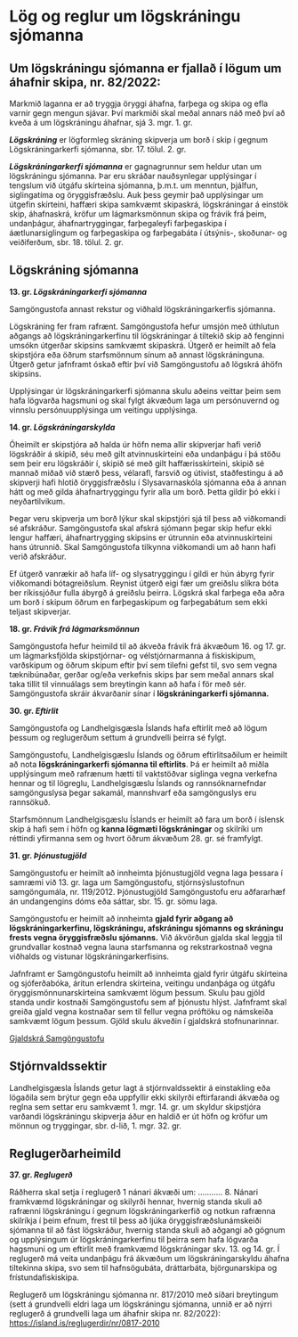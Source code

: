 # Lög og reglur um lögskráningu sjómanna


## Um lögskráningu sjómanna er fjallað í lögum um áhafnir skipa, nr. 82/2022:

Markmið laganna er að tryggja öryggi áhafna, farþega og skipa og efla varnir gegn mengun sjávar. Því markmiði skal meðal annars náð með því að kveða á um lögskráningu áhafnar, sjá 3. mgr. 1. gr. 

***Lögskráning*** er lögformleg skráning skipverja um borð í skip í gegnum 
Lögskráningarkerfi sjómanna, sbr. 17. tölul. 2. gr. 

***Lögskráningarkerfi sjómanna*** er gagnagrunnur sem heldur utan um lögskráningu sjómanna. Þar eru skráðar nauðsynlegar upplýsingar í tengslum við útgáfu skírteina sjómanna, þ.m.t. um menntun, þjálfun, siglingatíma og öryggisfræðslu. Auk þess geymir það upplýsingar um útgefin skírteini, haffæri skipa samkvæmt skipaskrá, lögskráningar á einstök skip, áhafnaskrá, kröfur um lágmarksmönnun skipa og frávik frá þeim, undanþágur, áhafnartryggingar, farþegaleyfi farþegaskipa í áætlunarsiglingum og farþegaskipa og farþegabáta í útsýnis-, skoðunar- og veiðiferðum, sbr. 18. tölul. 2. gr. 



## Lögskráning sjómanna

**13. gr. *Lögskráningarkerfi sjómanna***

Samgöngustofa annast rekstur og viðhald lögskráningarkerfis sjómanna.

Lögskráning fer fram rafrænt. Samgöngustofa hefur umsjón með úthlutun aðgangs að lögskráningarkerfinu til lögskráningar á tiltekið skip að fenginni umsókn útgerðar skipsins samkvæmt skipaskrá. Útgerð er heimilt að fela skipstjóra eða öðrum starfsmönnum sínum að annast lögskráninguna. Útgerð getur jafnframt óskað eftir því við Samgöngustofu að lögskrá áhöfn skipsins.

Upplýsingar úr lögskráningarkerfi sjómanna skulu aðeins veittar þeim sem hafa lögvarða hagsmuni og skal fylgt ákvæðum laga um persónuvernd og vinnslu persónuupplýsinga um veitingu upplýsinga.

**14. gr.  *Lögskráningarskylda***

Óheimilt er skipstjóra að halda úr höfn nema allir skipverjar hafi verið lögskráðir á skipið, séu með gilt atvinnuskírteini eða undanþágu í þá stöðu sem þeir eru lögskráðir í, skipið sé með gilt haffærisskírteini, skipið sé mannað miðað við stærð þess, vélarafl, farsvið og útivist, staðfestingu á að skipverji hafi hlotið öryggisfræðslu í Slysavarnaskóla sjómanna eða á annan hátt og með gilda áhafnartryggingu fyrir alla um borð. Þetta gildir þó ekki í neyðartilvikum.

Þegar veru skipverja um borð lýkur skal skipstjóri sjá til þess að viðkomandi sé afskráður. Samgöngustofa skal afskrá sjómann þegar skip hefur ekki lengur haffæri, áhafnartrygging skipsins er útrunnin eða atvinnuskírteini hans útrunnið. Skal Samgöngustofa tilkynna viðkomandi um að hann hafi verið afskráður.

Ef útgerð vanrækir að hafa líf- og slysatryggingu í gildi er hún ábyrg fyrir viðkomandi bótagreiðslum. Reynist útgerð eigi fær um greiðslu slíkra bóta ber ríkissjóður fulla ábyrgð á greiðslu þeirra.
Lögskrá skal farþega eða aðra um borð í skipum öðrum en farþegaskipum og farþegabátum sem ekki teljast skipverjar.


**18. gr.  *Frávik frá lágmarksmönnun***

Samgöngustofa hefur heimild til að ákveða frávik frá ákvæðum 16. og 17. gr. um lágmarksfjölda skipstjórnar- og vélstjórnarmanna á fiskiskipum, varðskipum og öðrum skipum eftir því sem tilefni gefst til, svo sem vegna tæknibúnaðar, gerðar og/eða verkefnis skips þar sem meðal annars skal taka tillit til vinnuálags sem breytingin kann að hafa í för með sér.
Samgöngustofa skráir ákvarðanir sínar í **lögskráningarkerfi sjómanna.**


**30. gr. *Eftirlit***

Samgöngustofa og Landhelgisgæsla Íslands hafa eftirlit með að lögum þessum og reglugerðum settum á grundvelli þeirra sé fylgt.

Samgöngustofu, Landhelgisgæslu Íslands og öðrum eftirlitsaðilum er heimilt að nota **lögskráningarkerfi sjómanna til eftirlits**. Þá er heimilt að miðla upplýsingum með rafrænum hætti til vaktstöðvar siglinga vegna verkefna hennar og til lögreglu, Landhelgisgæslu Íslands og rannsóknarnefndar samgönguslysa þegar sakamál, mannshvarf eða samgönguslys eru rannsökuð.

Starfsmönnum Landhelgisgæslu Íslands er heimilt að fara um borð í íslensk skip á hafi sem í höfn og **kanna lögmæti lögskráningar** og skilríki um réttindi yfirmanna sem og hvort öðrum ákvæðum 28. gr. sé framfylgt.


**31. gr.  *Þjónustugjöld***

Samgöngustofu er heimilt að innheimta þjónustugjöld vegna laga þessara í samræmi við 13. gr. laga um Samgöngustofu, stjórnsýslustofnun samgöngumála, nr. 119/2012. Þjónustugjöld Samgöngustofu eru aðfararhæf án undangengins dóms eða sáttar, sbr. 15. gr. sömu laga.

Samgöngustofu er heimilt að innheimta **gjald fyrir aðgang að lögskráningarkerfinu, lögskráningu, afskráningu sjómanns og skráningu frests vegna öryggisfræðslu sjómanns.** Við ákvörðun gjalda skal leggja til grundvallar kostnað vegna launa starfsmanna og rekstrarkostnað vegna viðhalds og vistunar lögskráningarkerfisins.

Jafnframt er Samgöngustofu heimilt að innheimta gjald fyrir útgáfu skírteina og sjóferðabóka, áritun erlendra skírteina, veitingu undanþága og útgáfu öryggismönnunarskírteina samkvæmt lögum þessum. Skulu þau gjöld standa undir kostnaði Samgöngustofu sem af þjónustu hlýst. Jafnframt skal greiða gjald vegna kostnaðar sem til fellur vegna próftöku og námskeiða samkvæmt lögum þessum. Gjöld skulu ákveðin í gjaldskrá stofnunarinnar.

[Gjaldskrá Samgöngustofu ](https://www.samgongustofa.is/um/gjaldskrar/)

## Stjórnvaldssektir

Landhelgisgæsla Íslands getur lagt á stjórnvaldssektir á einstakling eða lögaðila sem brýtur gegn eða uppfyllir ekki skilyrði eftirfarandi ákvæða og reglna sem settar eru samkvæmt 1. mgr. 14. gr. um skyldur skipstjóra varðandi lögskráningu skipverja áður en haldið er út höfn og kröfur um mönnun og tryggingar, sbr. d-lið, 1. mgr. 32. gr. 




## Reglugerðarheimild

**37. gr.  *Reglugerð***

Ráðherra skal setja í reglugerð 1 nánari ákvæði um:
...........
8. Nánari framkvæmd lögskráningar og skilyrði hennar, hvernig standa skuli að rafrænni lögskráningu í gegnum lögskráningarkerfið og notkun rafrænna skilríkja í þeim efnum, frest til þess að ljúka öryggisfræðslunámskeiði sjómanna til að fást lögskráður, hvernig standa skuli að aðgangi að gögnum og upplýsingum úr lögskráningarkerfinu til þeirra sem hafa lögvarða hagsmuni og um eftirlit með framkvæmd lögskráningar skv. 13. og 14. gr. Í reglugerð má veita undanþágu frá ákvæðum um lögskráningarskyldu áhafna tiltekinna skipa, svo sem til hafnsögubáta, dráttarbáta, björgunarskipa og frístundafiskiskipa.


Reglugerð um lögskráningu sjómanna nr. 817/2010 með síðari breytingum (sett á grundvelli eldri laga um lögskráningu sjómanna, unnið er að nýrri reglugerð á grundvelli laga um áhafnir skipa nr. 82/2022): 
https://island.is/reglugerdir/nr/0817-2010






